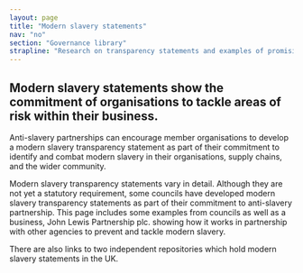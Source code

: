 ```yaml
---
layout: page
title: "Modern slavery statements"
nav: "no"
section: "Governance library"
strapline: "Research on transparency statements and examples of promising practice"
---
```


## Modern slavery statements show the commitment of organisations to tackle areas of risk within their business.

Anti-slavery partnerships can encourage member organisations to develop a modern slavery transparency statement as part of their commitment to identify and combat modern slavery in their organisations, supply chains, and the wider community.

Modern slavery transparency statements vary in detail. Although they are not yet a statutory requirement, some councils have developed modern slavery transparency statements as part of their commitment to anti-slavery partnership.  This page includes some examples from councils as well as a business, John Lewis Partnership plc. showing how it works in partnership with other agencies to prevent and tackle modern slavery.

There are also links to two independent repositories which hold modern slavery statements in the UK.
